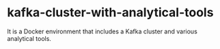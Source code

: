 # kafka-cluster-with-analytical-tools
It is a Docker environment that includes a Kafka cluster and various analytical tools.
